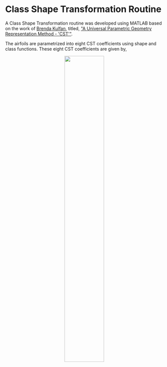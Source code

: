 # Class Shape Transformation Routine

A Class Shape Transformation routine was developed using MATLAB based on the work of [Brenda Kulfan](https://www.brendakulfan.com/), titled, ["A Universal Parametric Geometry Representation Method - 'CST'"](https://www.researchgate.net/publication/245430684_Universal_Parametric_Geometry_Representation_Method).

The airfoils are parametrized into eight CST coefficients using shape and class functions. These eight CST coefficients are given by,
<br/>

<p align="center">
  <img align="center" src="https://github.com/kanakaero/airfoil-aerodynamic-geometric-coefficients-dataset/assets/93387754/7d492f4e-5497-48cd-9dcc-af385df13ae0" width="50%">
</p>
